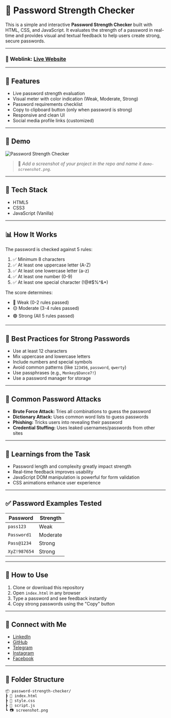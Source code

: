 # 🔐 Password Strength Checker

This is a simple and interactive **Password Strength Checker** built with HTML, CSS, and JavaScript. It evaluates the strength of a password in real-time and provides visual and textual feedback to help users create strong, secure passwords.



---
### 🔗 Weblink: [Live Website](https://chandruthehacker.github.io/password-strength-checker)
---

## 🌟 Features

- Live password strength evaluation
- Visual meter with color indication (Weak, Moderate, Strong)
- Password requirements checklist
- Copy to clipboard button (only when password is strong)
- Responsive and clean UI
- Social media profile links (customized)

---

## 📸 Demo

![Password Strength Checker](https://chandruthehacker.github.io/portfolio-website-old/projects/all-projects/password-checker/assets/password-strength-checker.webp)

> 📌 *Add a screenshot of your project in the repo and name it `demo-screenshot.png`.*

---

## 🔧 Tech Stack

- HTML5
- CSS3
- JavaScript (Vanilla)

---

## 📊 How It Works

The password is checked against 5 rules:
1. ✅ Minimum 8 characters
2. ✅ At least one uppercase letter (A-Z)
3. ✅ At least one lowercase letter (a-z)
4. ✅ At least one number (0-9)
5. ✅ At least one special character (!@#$%^&*)

The score determines:
- 🔴 Weak (0-2 rules passed)
- 🟡 Moderate (3-4 rules passed)
- 🟢 Strong (All 5 rules passed)

---

## 📌 Best Practices for Strong Passwords

- Use at least 12 characters
- Mix uppercase and lowercase letters
- Include numbers and special symbols
- Avoid common patterns (like `123456`, `password`, `qwerty`)
- Use passphrases (e.g., `Monkey$Dance7!`)
- Use a password manager for storage

---

## 🔐 Common Password Attacks

- **Brute Force Attack:** Tries all combinations to guess the password
- **Dictionary Attack:** Uses common word lists to guess passwords
- **Phishing:** Tricks users into revealing their password
- **Credential Stuffing:** Uses leaked usernames/passwords from other sites

---

## 🧠 Learnings from the Task

- Password length and complexity greatly impact strength
- Real-time feedback improves usability
- JavaScript DOM manipulation is powerful for form validation
- CSS animations enhance user experience

---

## ✅ Password Examples Tested

| Password          | Strength  |
|------------------|-----------|
| `pass123`        | Weak      |
| `Password1`      | Moderate  |
| `Pass@1234`      | Strong    |
| `XyZ!987654`     | Strong    |

---

## 🚀 How to Use

1. Clone or download this repository
2. Open `index.html` in any browser
3. Type a password and see feedback instantly
4. Copy strong passwords using the "Copy" button

---

## 🔗 Connect with Me

- [LinkedIn](https://www.linkedin.com/in/chandraprakash87/)
- [GitHub](https://github.com/chandruthehacker)
- [Telegram](https://t.me/chandruthehacker)
- [Instagram](https://www.instagram.com/dgl_chandru)
- [Facebook](https://www.facebook.com/chandru87125)

---

## 📁 Folder Structure
```txt
📦 password-strength-checker/
┣ 📜 index.html
┣ 📜 style.css
┣ 📜 script.js
┗ 📷 screenshot.png
```
